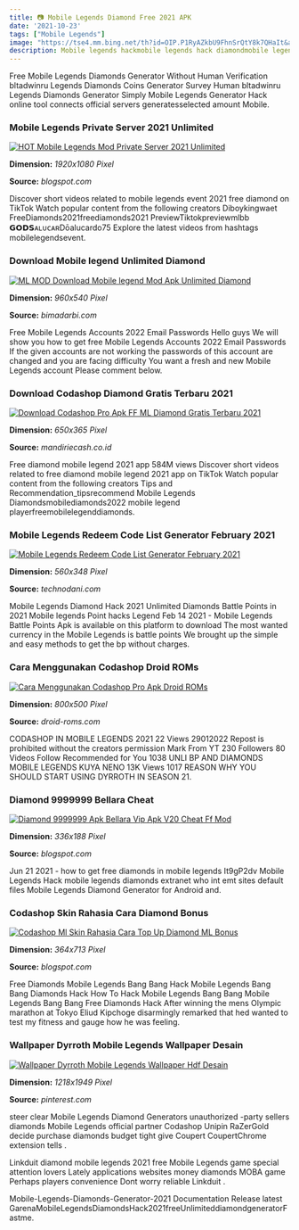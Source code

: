 ```yaml
---
title: 📷 Mobile Legends Diamond Free 2021 APK
date: '2021-10-23'
tags: ["Mobile Legends"]
image: "https://tse4.mm.bing.net/th?id=OIP.P1RyAZkbU9FhnSrQtY8k7QHaIt&amp;pid=15.1"
description: Mobile legends hackmobile legends hack diamondmobile legends hack version 2020mobile legends hack apk puremobile legends hack toolmobile legends hack version
---
```




Free Mobile Legends Diamonds Generator Without Human Verification bltadwinru Legends Diamonds Coins Generator Survey Human bltadwinru Legends Diamonds Generator Simply Mobile Legends Generator Hack online tool connects official servers generatesselected amount Mobile.



###  Mobile Legends Private Server 2021 Unlimited 

[![HOT Mobile Legends Mod Private Server 2021 Unlimited ](https://1.bp.blogspot.com/-SVFtSyfe2u4/YAOihO1eYrI/AAAAAAAABkI/hYzZtonNYTER_vK2_LJFSwFn3Ec_hvZnQCLcBGAsYHQ/s1920/mobile-legends-private-server.png)](https://1.bp.blogspot.com/-SVFtSyfe2u4/YAOihO1eYrI/AAAAAAAABkI/hYzZtonNYTER_vK2_LJFSwFn3Ec_hvZnQCLcBGAsYHQ/s1920/mobile-legends-private-server.png)


**Dimension:** _1920x1080 Pixel_ 

**Source:** _blogspot.com_ 


Discover short videos related to mobile legends event 2021 free diamond on TikTok Watch popular content from the following creators Diboykingwaet FreeDiamonds2021freediamonds2021 PreviewTiktokpreviewmlbb 𝗚𝗢𝗗𝗦ᴀʟᴜᴄᴀʀDōalucardo75 Explore the latest videos from hashtags mobilelegendsevent.


###  Download Mobile legend Unlimited Diamond 

[![ML MOD Download Mobile legend Mod Apk Unlimited Diamond ](https://bimadarbi.com/wp-content/uploads/2021/07/Mobile-legend-Mod-Apk1.jpg)](https://bimadarbi.com/wp-content/uploads/2021/07/Mobile-legend-Mod-Apk1.jpg)


**Dimension:** _960x540 Pixel_ 

**Source:** _bimadarbi.com_ 


Free Mobile Legends Accounts 2022 Email Passwords Hello guys We will show you how to get free Mobile Legends Accounts 2022 Email Passwords If the given accounts are not working the passwords of this account are changed and you are facing difficulty You want a fresh and new Mobile Legends account Please comment below.


### Download Codashop Diamond Gratis Terbaru 2021

[![Download Codashop Pro Apk FF  ML Diamond Gratis Terbaru 2021](https://mandiriecash.co.id/wp-content/uploads/2021/05/Download-Codashop-Pro-Apk-FF-1.jpg)](https://mandiriecash.co.id/wp-content/uploads/2021/05/Download-Codashop-Pro-Apk-FF-1.jpg)


**Dimension:** _650x365 Pixel_ 

**Source:** _mandiriecash.co.id_ 


Free diamond mobile legend 2021 app 584M views Discover short videos related to free diamond mobile legend 2021 app on TikTok Watch popular content from the following creators Tips and Recommendation_tipsrecommend Mobile Legends Diamondsmobilediamonds2022 mobile legend playerfreemobilelegenddiamonds.


### Mobile Legends Redeem Code List Generator February 2021 

[![Mobile Legends Redeem Code List Generator February 2021 ](https://i2.wp.com/technodani.com/wp-content/uploads/2021/02/How-to-Redeem-Mobile-Legends-Redeem-Codes.jpg?resize=560%2C348&amp;is-pending-load=1#038;ssl=1)](https://i2.wp.com/technodani.com/wp-content/uploads/2021/02/How-to-Redeem-Mobile-Legends-Redeem-Codes.jpg?resize=560%2C348&amp;is-pending-load=1#038;ssl=1)


**Dimension:** _560x348 Pixel_ 

**Source:** _technodani.com_ 


Mobile Legends Diamond Hack 2021 Unlimited Diamonds Battle Points in 2021 Mobile legends Point hacks Legend Feb 14 2021 - Mobile Legends Battle Points Apk is available on this platform to download The most wanted currency in the Mobile Legends is battle points We brought up the simple and easy methods to get the bp without charges.


### Cara Menggunakan Codashop Droid ROMs

[![Cara Menggunakan Codashop Pro Apk  Droid ROMs](https://www.droid-roms.com/wp-content/uploads/2021/01/Cara-Menggunakan-Codashop-Pro-Apk.jpg)](https://www.droid-roms.com/wp-content/uploads/2021/01/Cara-Menggunakan-Codashop-Pro-Apk.jpg)


**Dimension:** _800x500 Pixel_ 

**Source:** _droid-roms.com_ 


CODASHOP IN MOBILE LEGENDS 2021 22 Views 29012022 Repost is prohibited without the creators permission Mark From YT 230 Followers 80 Videos Follow Recommended for You 1038 UNLI BP AND DIAMONDS MOBILE LEGENDS KUYA NENO 13K Views 1017 REASON WHY YOU SHOULD START USING DYRROTH IN SEASON 21.


### Diamond 9999999 Bellara Cheat 

[![Diamond 9999999 Apk  Bellara Vip Apk V20 Cheat Ff Mod ](https://i.ytimg.com/vi/zEsASRRmmWs/hqdefault.jpg?sqp=-oaymwEXCNACELwBSFryq4qpAwkIARUAAIhCGAE=&amp;rs=AOn4CLCz2-2Ln0IudPDvN6YhYJzVVV0c3w)](https://i.ytimg.com/vi/zEsASRRmmWs/hqdefault.jpg?sqp=-oaymwEXCNACELwBSFryq4qpAwkIARUAAIhCGAE=&amp;rs=AOn4CLCz2-2Ln0IudPDvN6YhYJzVVV0c3w)


**Dimension:** _336x188 Pixel_ 

**Source:** _blogspot.com_ 


Jun 21 2021 - how to get free diamonds in mobile legends It9gP2dv Mobile Legends Hack mobile legends diamonds extranet who int emt sites default files Mobile Legends Diamond Generator for Android and.


### Codashop Skin Rahasia Cara Diamond Bonus 

[![Codashop Ml Skin  Rahasia Cara Top Up Diamond ML Bonus ](https://cekgratis.com/wp-content/uploads/2019/12/Download-Codashop-Pro-APK-Mobile-Legends.png)](https://cekgratis.com/wp-content/uploads/2019/12/Download-Codashop-Pro-APK-Mobile-Legends.png)


**Dimension:** _364x713 Pixel_ 

**Source:** _blogspot.com_ 


Free Diamonds Mobile Legends Bang Bang Hack Mobile Legends Bang Bang Diamonds Hack How To Hack Mobile Legends Bang Bang Mobile Legends Bang Bang Free Diamonds Hack After winning the mens Olympic marathon at Tokyo Eliud Kipchoge disarmingly remarked that hed wanted to test my fitness and gauge how he was feeling.


### Wallpaper Dyrroth Mobile Legends Wallpaper Desain 

[![Wallpaper Dyrroth Mobile Legends  Wallpaper Hdf  Desain ](https://i.pinimg.com/originals/00/a4/7d/00a47d5dd3ccda0588906651c57f93ca.jpg)](https://i.pinimg.com/originals/00/a4/7d/00a47d5dd3ccda0588906651c57f93ca.jpg)


**Dimension:** _1218x1949 Pixel_ 

**Source:** _pinterest.com_ 



 steer clear Mobile Legends Diamond Generators unauthorized -party sellers diamonds Mobile Legends official partner Codashop Unipin RaZerGold decide purchase diamonds budget tight give Coupert CoupertChrome extension tells .


Linkduit diamond mobile legends 2021 free Mobile Legends game special attention lovers Lately applications websites money diamonds MOBA game Perhaps players convenience Dont worry reliable Linkduit .


Mobile-Legends-Diamonds-Generator-2021 Documentation Release latest GarenaMobileLegendsDiamondsHack2021freeUnlimiteddiamondgeneratorFastme.




